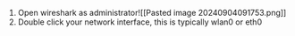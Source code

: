 1. Open wireshark as administrator![[Pasted image 20240904091753.png]]
2. Double click your network interface, this is typically wlan0 or eth0